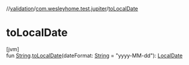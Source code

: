 //[validation](../../index.md)/[com.wesleyhome.test.jupiter](index.md)/[toLocalDate](to-local-date.md)

# toLocalDate

[jvm]\
fun [String](https://kotlinlang.org/api/latest/jvm/stdlib/kotlin/-string/index.html).[toLocalDate](to-local-date.md)(dateFormat: [String](https://kotlinlang.org/api/latest/jvm/stdlib/kotlin/-string/index.html) = &quot;yyyy-MM-dd&quot;): [LocalDate](https://docs.oracle.com/javase/8/docs/api/java/time/LocalDate.html)
